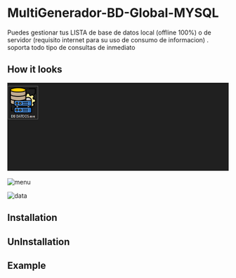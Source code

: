 
# MultiGenerador-BD-Global-MYSQL
Puedes gestionar tus LISTA de base de datos local (offline 100%) o de servidor (requisito internet para su uso de consumo de informacion) . soporta todo tipo de consultas de inmediato  

## How it looks
![software](IMG/1.png)
  
![menu](IMG/2.jpg)
  
![data](IMG/3.jpg)
 
  
## Installation


## UnInstallation


    
## Example
